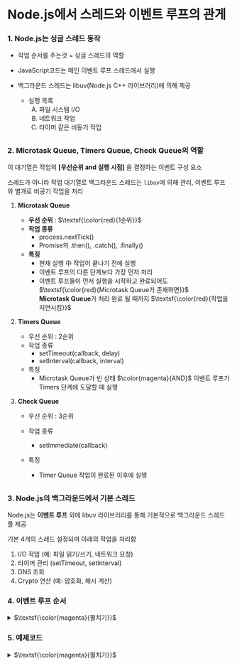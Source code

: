 # Node.js에서 스레드와 이벤트 루프의 관게

### 1. Node.js는 싱글 스레드 동작

-  작업 순서를 주는것 = 싱글 스레드의 역할

-  JavaScript코드는 메인 이벤트 루프 스레드에서 실행

-  백그라운드 스레드는 libuv(Node.js C++ 라이브러리)에 의해 제공
   -  실행 목록
      <ol type="A">
       <li> 파일 시스템 I/O</li>
       <li> 네트워크 작업</li>
       <li> 타이머 같은 비동기 작업</li>
   </ol>

##

### 2. Microtask Queue, Timers Queue, Check Queue의 역할

이 대기열은 작업의 **[우선순위 and 실행 시점]** 을 결정하는 이벤트 구성 요소

스레드가 아니라 작업 대기열로 백그라운드 스레드는 `libuv`에 의해 관리, 이벤트 루프와 별개로 비공기 작업을 처리

1. **Microtask Queue**

   -  **우선 순위** : $\textsf{\color{red}{1순위}}$
   -  **작업 종류**
      -  process.nextTick()
      -  Promise의 .then(), .catch(), .finally()
   -  **특징**
      -  현재 실행 中 작업이 끝나기 전에 실행
      -  이벤트 루프의 다른 단계보다 가장 먼저 처리
      -  이벤트 루프들이 먼저 실행을 시작하고 완료되어도\
         $\textsf{\color{red}{Microtask Queue가 존재하면}}$\
         **Microtask Queue**가 처리 완료 될 때까지 $\textsf{\color{red}{작업을 지연시킴}}$

2. **Timers Queue**

   -  우선 순위 : 2순위
   -  작업 종류
      -  setTimeout(callback, delay)
      -  setInterval(callback, interval)
   -  특징
      -  Microtask Queue가 빈 상태 $\color{magenta}{AND}$ 이벤트 루프가 Timers 단계에 도달할 때 실행

3. **Check Queue**

   -  우선 순위 : 3순위
   -  작업 종류
      -  setImmediate(callback)
   -  특징

      -  Timer Queue 작업이 완료된 이후에 실행

##

### 3. Node.js의 백그라운드에서 기본 스레드

Node.js는 **이벤트 루프** 외에 libuv 라이브러리를 통해 기본적으로 백그라운드 스레드 풀 제공

기본 4개의 스레드 설정되며 아래의 작업을 처리함

1. I/O 작업 (예: 파일 읽기/쓰기, 네트워크 요청)
2. 타이머 관리 (setTimeout, setInterval)
3. DNS 조회
4. Crypto 연산 (예: 암호화, 해시 계산)

### 4. 이벤트 루프 순서
<details>
<summary>
$\textsf{\color{magenta}{펼치기}}$

</summary>

```diff
! Node.js의 이벤트 루프 순서 (싱글 스레드 관리)
! Node.js의 이벤트 루프는 다음과 같은 순서로 작업을 처리
! 이 순서는 싱글 스레드에서 관리

+ 1. Timers 단계

setTimeout과 setInterval의 콜백을 실행.
예: setTimeout(callback, 0).

+ 2. Pending Callbacks 단계:

일부 I/O 작업(예: TCP 에러 콜백)을 처리.

+ 3. Idle/Prepare 단계:

내부적으로 사용되며 일반적으로 사용자 코드와 관련 없음.

+ 4. Poll 단계:

새로운 I/O 이벤트를 대기하거나 준비된 I/O 작업의 콜백을 실행.
파일 읽기/쓰기, 네트워크 요청 등.

+ 5.Check 단계:

setImmediate 콜백을 실행.

+ 6. Close Callbacks 단계:

소켓이나 핸들 등이 닫힐 때 실행되는 콜백을 처리.

+ 7. Microtasks 처리:

각 단계의 끝에서 Microtasks(Microtask Queue의 작업)가 실행됨.
Microtasks에는 process.nextTick과 Promise의 .then()이 포함.

```
</details>

### 5. 예제코드
<details>
<summary>
$\textsf{\color{magenta}{펼치기}}$

</summary>

```diff
! process.nextTick은 setTimeout이나 setImmediate보다 먼저 실행함.
! Promise 객체는 setTimeout, setImmediate보다 먼저 실행

setImmediate(()=> {
	console.log('setImmediate');
})

setTimeout(()=>{
	console.log('setTimeout');
},0)

Promise.resolve().then(() => console.log('promise'))

process.nextTick(()=>{
	console.log('process.nextTick');
})

! 결과 순서
+ process.nextTick
+ promise
+ setTimeout
+ setImmediate

```

</details>

<!-- ### Microtasks가 가장 우선되는 이유

-  Microtasks는 이벤트 루프 단계와 독립적인 우선순위를 가집니다.
-  이벤트 루프의 한 단계가 끝난 후, 다음 단계로 넘어가기 전에 Microtask Queue의 작업이 비워질 때까지 실행됩니다.
-  이로 인해 "가장 먼저 실행"되는 것처럼 보이는 상황이 발생합니다.

Microtasks는 이벤트 루프의 각 단계가 끝난 후 실행됩니다.\
이벤트 루프 자체는 Timers → Pending → Poll → Check → Close Callbacks 순으로 진행되지만\
Microtasks는 각 단계와 독립적으로 실행되어 항상 높은 우선순위를 가집니다.

이를 통해 **"Microtasks가 먼저 실행된다"**는 인상을 받게 되는 것입니다.

네, 정확합니다! Node.js에서 Microtasks는 이벤트 루프의 각 단계가 완료되기 전에 반드시 처리됩니다. 이는 다음 단계로 넘어가기 전에 Microtasks Queue를 모두 비워야 하기 때문에, 타이머나 다른 단계의 콜백이 실행되더라도 Microtasks가 먼저 완료될 때까지 기다립니다. -->
